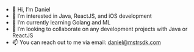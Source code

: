 - 👋 Hi, I’m Daniel
- 👀 I’m interested in Java, ReactJS, and iOS development
- 🌱 I’m currently learning Golang and ML
- 💞️ I’m looking to collaborate on any development projects with Java or ReactJS
- 📫 You can reach out to me via email: daniel@mstrsdk.com
